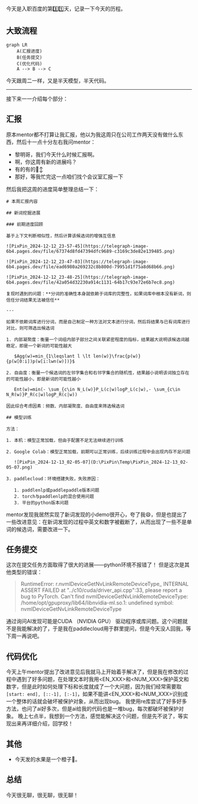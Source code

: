 今天是入职百度的第3️⃣1️⃣天，记录一下今天的历程。

## 大致流程

```mermaid
graph LR
    A(汇报进度)
    B(任务提交)
    C(优化代码)
    A --> B --> C
```

今天跟周二一样，又是半天模型，半天代码。

---
接下来一一介绍每个部分：

## 汇报
原本mentor都不打算让我汇报，他以为我这周只在公司工作两天没有做什么东西，然后十一点十分左右我问mentor：
- 黎明哥，我们今天什么时候汇报啊。
- 啊，你这周有新的进展吗？
- 有的有的🙂‍↕️
- 那好，等我忙完这一点咱们找个会议室汇报一下

然后我把这周的进度简单整理总结一下：
```plaintext
# 本周汇报内容

## 新词挖掘进展

### 前期进度回顾

基于上下文判断相似性，然后计算该候选词的增强互信息

![PixPin_2024-12-12_23-57-45](https://telegraph-image-6b4.pages.dev/file/67374d8fd47394dfc9689-c3169c3de82e139485.png)

![PixPin_2024-12-12_23-47-03](https://telegraph-image-6b4.pages.dev/file/ead6980a269232c8b800d-79951d1f75a8d68b66.png)

![PixPin_2024-12-12_23-48-25](https://telegraph-image-6b4.pages.dev/file/42a054d32230a914c1131-64b17c93e72e6b7ec8.png)

复现时遇到的问题：**分词的准确性本身就依赖于词库的完整性，如果词库中根本没有新词，则信任分词结果无法被信任**

---

如果不依赖词库进行分词，而是自己制定一种方法对文本进行分词，然后将结果与已有词库进行对比，则可筛选出候选词

1. 内部凝聚度：衡量一个词组内部子部分之间关联紧密程度的指标，结果越大说明该候选词越稳定，即是一个新词的可能性越大

   $Agg(w)=min_{1\leqslant l \lt len(w)}\frac{p(w)}{p(w[0:i])p(w[i:lwn(w)])}$

2. 自由度：衡量一个候选词的左邻字集合和右邻字集合的随机性，结果越小说明该词独立存在的可能性越小，即是新词的可能性越小

   Ent(w)=min(- \sum_{c\in N_L(w)}P_L(c|w)logP_L(c|w),- \sum_{c\in N_R(w)}P_R(c|w)logP_R(c|w))

因此综合考虑因素：频数、内部凝聚度、自由度来筛选候选词

## 模型训练

方法：

1. 本机：模型正常加载，但由于配置不足无法继续进行训练

2. Google Colab：模型正常加载，前期可以正常训练，后续训练过程中会出现内存不足问题

   ![PixPin_2024-12-13_02-05-07](D:\PixPin\Temp\PixPin_2024-12-13_02-05-07.png)

3. paddlecloud：环境搭建失败，失败原因：

   1. paddlenlp或paddlepaddle版本问题
   2. torch与paddlenlp的混合使用问题
   3. 平台的python版本问题
```
mentor发现我居然实现了新词发现的小demo很开心，夸了我😄，但是也提出了一些改进意见：在新词发现的过程中英文和数字被截断了，从而出现了一些不是单词的候选词，需要改进一下。

## 任务提交
这次在提交任务方面取得了很大的进展——python环境不报错了！
但是这次是其他类型的错误：
> RuntimeError: r.nvmlDeviceGetNvLinkRemoteDeviceType_ INTERNAL ASSERT FAILED at "../c10/cuda/driver_api.cpp":33, please report a bug to PyTorch. Can't find nvmlDeviceGetNvLinkRemoteDeviceType: /home/opt/gpuproxy/lib64/libnvidia-ml.so.1: undefined symbol: nvmlDeviceGetNvLinkRemoteDeviceType

通过询问AI发现可能是CUDA （NVIDIA GPU） 驱动程序或库问题。这个问题就不是我能解决的了，于是我在paddlecloud用于群里提问，但是今天没人回我，等下周一再说吧。

## 代码优化
今天上午mentor提出了改进意见后我就马上开始着手解决了，但是我在修改的过程中遇到了好多问题，在处理文本时我用<EN_XXX>和<NUM_XXX>保护英文和数字，但是此时如何处理下标和长度就成了一个大问题，因为我们经常需要取`[start: end], [::-1], [:-1]`，如果不能讲<EN_XXX>和<NUM_XXX>识别成一个整体的话就会破坏被保护对象，从而出现bug。
我使用re库尝试了好多好多方法，也问了ai好多次，但是ai给我的代码也是一堆bug，每次都破坏被保护对象。
晚上七点半，我想到一个方法，感觉能解决这个问题，但是先不说了，等实现出来再详细介绍，回学校！

## 其他
- 今天发的水果是一个橙子🍊。

## 总结
今天很无聊，很无聊，很无聊！

<!-- ##{"timestamp":1734090555}## -->